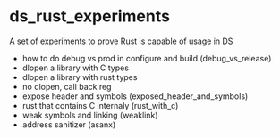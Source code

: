 # ds_rust_experiments
A set of experiments to prove Rust is capable of usage in DS

* how to do debug vs prod in configure and build (debug_vs_release)
* dlopen a library with C types
* dlopen a library with rust types
* no dlopen, call back reg
* expose header and symbols (exposed_header_and_symbols)
* rust that contains C internaly (rust_with_c)
* weak symbols and linking (weaklink)
* address sanitizer (asanx)

